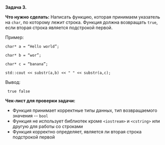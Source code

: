 **Задача 3.**

**Что нужно сделать:**
Написать функцию, которая принимаем указатель на `char`, по которому лежит строка. 
Функция должна возвращать `true`, если вторая строка является подстрокой первой. 

Пример:
```
char* a = “Hello world”;

char* b = “wor”;

char* c = “banana”;

std::cout << substr(a,b) << " " << substr(a,c);
```
Вывод:
```
 true false
```

**Чек-лист для проверки задачи:**

 - Функция принимает корректные типы данных, тип возвращаемого значения -- `bool`
 - Функция не использует библиотек кроме `<iostream>` и `<cstring>` или другую для работы со строками
 - Функция корректно определяет, является ли вторая строка подстрокой первой